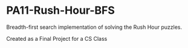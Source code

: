 # PA11-Rush-Hour-BFS
Breadth-first search implementation of solving the Rush Hour puzzles.

Created as a Final Project for a CS Class
